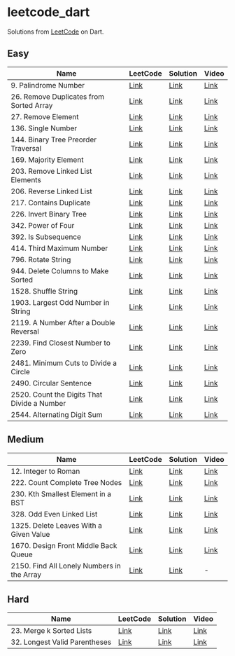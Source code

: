 # leetcode_dart

Solutions from [LeetCode](https://leetcode.com) on Dart.

## Easy

| Name                                        | LeetCode                                                                     | Solution                                                      | Video                                |
| ------------------------------------------- | ---------------------------------------------------------------------------- | ------------------------------------------------------------- | ------------------------------------ |
| 9. Palindrome Number                        | [Link](https://leetcode.com/problems/palindrome-number/)                     | [Link](./lib/easy/palindrome_number.dart)                     | [Link](https://youtu.be/EeybHU6NOus) |
| 26. Remove Duplicates from Sorted Array     | [Link](https://leetcode.com/problems/remove-duplicates-from-sorted-array/)   | [Link](./lib/easy/remove_duplicates_from_sorted_array.dart)   | [Link](https://youtu.be/PvUdZS2FSK8) |
| 27. Remove Element                          | [Link](https://leetcode.com/problems/remove-element/)                        | [Link](./lib/easy/remove_element.dart)                        | [Link](https://youtu.be/Rf3nce1fkMo) |
| 136. Single Number                          | [Link](https://leetcode.com/problems/single-number/)                         | [Link](./lib/easy/single_number.dart)                         | [Link](https://youtu.be/1pYFzdPo2W0) |
| 144. Binary Tree Preorder Traversal         | [Link](https://leetcode.com/problems/binary-tree-preorder-traversal/)        | [Link](./lib/easy/binary_tree_preorder_traversal.dart)        | [Link](https://youtu.be/HTOt3qC-hNs) |
| 169. Majority Element                       | [Link](https://leetcode.com/problems/majority-element/)                      | [Link](./lib/easy/majority_element.dart)                      | [Link](https://youtu.be/bcdfOLhH93c) |
| 203. Remove Linked List Elements            | [Link](https://leetcode.com/problems/remove-linked-list-elements/)           | [Link](./lib/easy/remove_linked_list_elements.dart)           | [Link](https://youtu.be/kjFCTJxaAoY) |
| 206. Reverse Linked List                    | [Link](https://leetcode.com/problems/reverse-linked-list/)                   | [Link](./lib/easy/reverse_linked_list.dart)                   | [Link](https://youtu.be/ZDIWn2d-BoQ) |
| 217. Contains Duplicate                     | [Link](https://leetcode.com/problems/contains-duplicate/)                    | [Link](./lib/easy/contains_duplicate.dart)                    | [Link](https://youtu.be/bviMpDmdqjw) |
| 226. Invert Binary Tree                     | [Link](https://leetcode.com/problems/invert-binary-tree/)                    | [Link](./lib/easy/invert_binary_tree.dart)                    | [Link](https://youtu.be/PraHXsZQhUk) |
| 342. Power of Four                          | [Link](https://leetcode.com/problems/power-of-four/)                         | [Link](./lib/easy/power_of_four.dart)                         | [Link](https://youtu.be/uo8WkkA5zFA) |
| 392. Is Subsequence                         | [Link](https://leetcode.com/problems/is-subsequence/)                        | [Link](./lib/easy/is_subsequence.dart)                        | [Link](https://youtu.be/SrxxY-c3WHw) |
| 414. Third Maximum Number                   | [Link](https://leetcode.com/problems/third-maximum-number/)                  | [Link](./lib/easy/third_maximum_number.dart)                  | [Link](https://youtu.be/x-5lVHAnHbg) |
| 796. Rotate String                          | [Link](https://leetcode.com/problems/rotate-string/)                         | [Link](./lib/easy/rotate_string.dart)                         | [Link](https://youtu.be/FXfc2pIkibc) |
| 944. Delete Columns to Make Sorted          | [Link](https://leetcode.com/problems/delete-columns-to-make-sorted/)         | [Link](./lib/easy/delete_columns_to_make_sorted.dart)         | [Link](https://youtu.be/OmBMZki8Ct4) |
| 1528. Shuffle String                        | [Link](https://leetcode.com/problems/shuffle-string/)                        | [Link](./lib/easy/shuffle_string.dart)                        | [Link](https://youtu.be/Zw9ZldbLxAc) |
| 1903. Largest Odd Number in String          | [Link](https://leetcode.com/problems/largest-odd-number-in-string/)          | [Link](./lib/easy/largest_odd_number_in_string.dart)          | [Link](https://youtu.be/yBzg6EOSynA) |
| 2119. A Number After a Double Reversal      | [Link](https://leetcode.com/problems/a-number-after-a-double-reversal/)      | [Link](./lib/easy/third_maximum_number.dart)                  | [Link](https://youtu.be/x-5lVHAnHbg) |
| 2239. Find Closest Number to Zero           | [Link](https://leetcode.com/problems/find-closest-number-to-zero/)           | [Link](./lib/easy/find_closest_number_to_zero.dart)           | [Link](https://youtu.be/LeRpPzD4T9g) |
| 2481. Minimum Cuts to Divide a Circle       | [Link](https://leetcode.com/problems/minimum-cuts-to-divide-a-circle/)       | [Link](./lib/easy/minimum_cuts_to_divide_a_circle.dart)       | [Link](https://youtu.be/72-nCw6KIow) |
| 2490. Circular Sentence                     | [Link](https://leetcode.com/problems/circular-sentence/)                     | [Link](./lib/easy/circular_sentence.dart)                     | [Link](https://youtu.be/lDFPvj_wkUo) |
| 2520. Count the Digits That Divide a Number | [Link](https://leetcode.com/problems/count-the-digits-that-divide-a-number/) | [Link](./lib/easy/count_the_digits_that_divide_a_number.dart) | [Link](https://youtu.be/kF9l5xfRFmo) |
| 2544. Alternating Digit Sum                 | [Link](https://leetcode.com/problems/alternating-digit-sum/)                 | [Link](./lib/easy/alternating_digit_sum.dart)                 | [Link](https://youtu.be/-CzNCCnjAVQ) |

## Medium

| Name                                       | LeetCode                                                                    | Solution                                                       | Video                                |
| ------------------------------------------ | --------------------------------------------------------------------------- | -------------------------------------------------------------- | ------------------------------------ |
| 12. Integer to Roman                       | [Link](https://leetcode.com/problems/integer-to-roman/)                     | [Link](./lib/medium/integer_to_roman.dart)                     | [Link](https://youtu.be/w5F976JN4CU) |
| 222. Count Complete Tree Nodes             | [Link](https://leetcode.com/problems/count-complete-tree-nodes/)            | [Link](./lib/medium/count_complete_tree_nodes.dart)            | [Link](https://youtu.be/sN0pVt4rnv8) |
| 230. Kth Smallest Element in a BST         | [Link](https://leetcode.com/problems/kth-smallest-element-in-a-bst/)        | [Link](./lib/medium/kth_smallest_element_in_a_bst.dart)        | [Link](https://youtu.be/jaXOnitUSNc) |
| 328. Odd Even Linked List                  | [Link](https://leetcode.com/problems/odd-even-linked-list/)                 | [Link](./lib/medium/odd_even_linked_list.dart)                 | [Link](https://youtu.be/PZ4TwNH01Fk) |
| 1325. Delete Leaves With a Given Value     | [Link](https://leetcode.com/problems/delete-leaves-with-a-given-value/)     | [Link](./lib/medium/delete_leaves_with_a_given_value.dart)     | [Link](https://youtu.be/CYz4Dx8YL9Q) |
| 1670. Design Front Middle Back Queue       | [Link](https://leetcode.com/problems/design-front-middle-back-queue/)       | [Link](./lib/medium/design_front_middle_back_queue.dart)       | [Link](https://youtu.be/Y0gkKcIWtd8) |
| 2150. Find All Lonely Numbers in the Array | [Link](https://leetcode.com/problems/find-all-lonely-numbers-in-the-array/) | [Link](./lib/medium/find_all_lonely_numbers_in_the_array.dart) | -                                    |

## Hard

| Name                          | LeetCode                                                         | Solution                                          | Video                                |
| ----------------------------- | ---------------------------------------------------------------- | ------------------------------------------------- | ------------------------------------ |
| 23. Merge k Sorted Lists      | [Link](https://leetcode.com/problems/merge-k-sorted-lists/)      | [Link](./lib/hard/merge_k_sorted_lists.dart)      | [Link](https://youtu.be/pReq7ElsjpI) |
| 32. Longest Valid Parentheses | [Link](https://leetcode.com/problems/longest-valid-parentheses/) | [Link](./lib/hard/longest_valid_parentheses.dart) | [Link](https://youtu.be/6NG-ZwFqvxs) |
